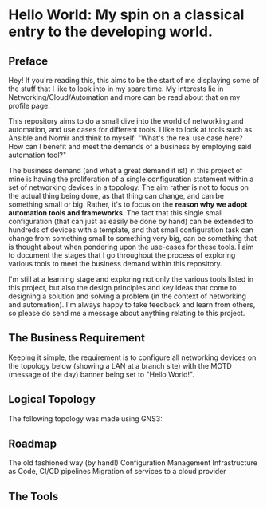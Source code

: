 # Hello World: My spin on a classical entry to the developing world.

## Preface

Hey! If you're reading this, this aims to be the start of me displaying some of the stuff that I like to look into in my spare time. My interests lie in Networking/Cloud/Automation and more can be read about that on my profile page.

This repository aims to do a small dive into the world of networking and automation, and use cases for different tools. I like to look at tools such as Ansible and Nornir and think to myself: "What's the real use case here? How can I benefit and meet the demands of a business by employing said automation tool?"

The business demand (and what a great demand it is!) in this project of mine is having the proliferation of a single configuration statement within a set of networking devices in a topology. The aim rather is not to focus on the actual thing being done, as that thing can change, and can be something small or big. Rather, it's to focus on the **reason why we adopt automation tools and frameworks**. The fact that this single small configuration (that can just as easily be done by hand) can be extended to hundreds of devices with a template, and that small configuration task can change from something small to something very big, can be something that is thought about when pondering upon the use-cases for these tools. I aim to document the stages that I go throughout the process of exploring various tools to meet the business demand within this repository.

I'm still at a learning stage and exploring not only the various tools listed in this project, but also the design principles and key ideas that come to designing a solution and solving a problem (in the context of networking and automation). I'm always happy to take feedback and learn from others, so please do send me a message about anything relating to this project.

## The Business Requirement

Keeping it simple, the requirement is to configure all networking devices on the topology below (showing a LAN at a branch site) with the MOTD (message of the day) banner being set to "Hello World!".


## Logical Topology

The following topology was made using GNS3:


## Roadmap

The old fashioned way (by hand!)
Configuration Management
Infrastructure as Code, CI/CD pipelines
Migration of services to a cloud provider


## The Tools
